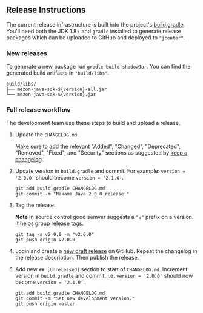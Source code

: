 ## Release Instructions

The current release infrastructure is built into the project's [build.gradle](https://github.com/heroiclabs/nakama-java/blob/master/build.gradle). You'll need both the
JDK 1.8+ and `gradle` installed to generate release packages which can be uploaded to GitHub and deployed to `"jcenter"`.

### New releases

To generate a new package run `gradle build shadowJar`. You can find the generated build artifacts in `"build/libs"`.

```
build/libs/
├── mezon-java-sdk-${version}-all.jar
└── mezon-java-sdk-${version}.jar
```

### Full release workflow

The development team use these steps to build and upload a release.

1. Update the `CHANGELOG.md`.

   Make sure to add the relevant "Added", "Changed", "Deprecated", "Removed", "Fixed", and "Security" sections as suggested by [keep a
changelog](http://keepachangelog.com).

2. Update version in `build.gradle` and commit. For example: `version = '2.0.0'` should become `version = '2.1.0'`.

   ```
   git add build.gradle CHANGELOG.md
   git commit -m "Nakama Java 2.0.0 release."
   ```

3. Tag the release.

   __Note__ In source control good semver suggests a `"v"` prefix on a version. It helps group release tags.

   ```
   git tag -a v2.0.0 -m "v2.0.0"
   git push origin v2.0.0
   ```

4. Login and create a [new draft release](https://github.com/heroiclabs/nakama-java/releases/new) on GitHub. Repeat the changelog in the release description. Then publish
the release.

5. Add new `## [Unreleased]` section to start of `CHANGELOG.md`. Increment version in `build.gradle` and commit. i.e. `version = '2.0.0'` should now become `version =
'2.1.0'`.

   ```
   git add build.gradle CHANGELOG.md
   git commit -m "Set new development version."
   git push origin master
   ```

